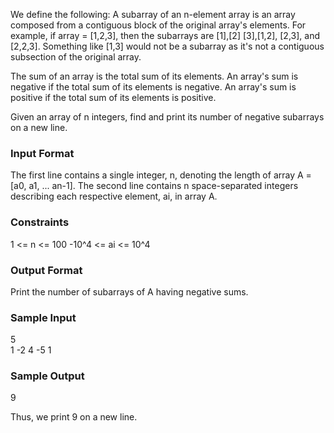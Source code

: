 We define the following:
A subarray of an n-element array is an array composed from a contiguous block of the original array's elements. 
For example, if array = [1,2,3], then the subarrays are [1],[2] [3],[1,2], [2,3], and [2,2,3]. 
Something like [1,3] would not be a subarray as it's not a contiguous subsection of the original array.

The sum of an array is the total sum of its elements.
An array's sum is negative if the total sum of its elements is negative.
An array's sum is positive if the total sum of its elements is positive.

Given an array of n integers, find and print its number of negative subarrays on a new line.

### Input Format
The first line contains a single integer, n, denoting the length of array A = [a0, a1, ... an-1].
The second line contains n space-separated integers describing each respective element, ai, in array A.

### Constraints
1 <= n <= 100
-10^4 <= ai <= 10^4

### Output Format
Print the number of subarrays of A having negative sums.

### Sample Input
5  
1 -2 4 -5 1  

### Sample Output
9  

Thus, we print 9 on a new line.
